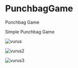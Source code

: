 # PunchbagGame
Punchbag Game

Simple Punchbag Game

![vurus](https://user-images.githubusercontent.com/35347062/59955271-e71b3700-9491-11e9-8cf1-b38e64be0974.PNG)

![vurus2](https://user-images.githubusercontent.com/35347062/59955272-e71b3700-9491-11e9-9277-f69dfb2e7745.PNG)

![vurus3](https://user-images.githubusercontent.com/35347062/59955273-e7b3cd80-9491-11e9-86e1-833ab2dfbb62.PNG)
